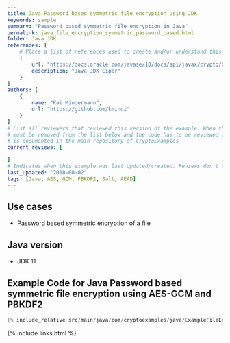 ```yaml
---
title: Java Password based symmetric file encryption using JDK
keywords: sample
summary: "Password based symmetric file encryption in Java"
permalink: java_file_encryption_symmetric_password_based.html
folder: Java JDK
references: [
    # Place a list of references used to create and/or understand this example.
    {
        url: "https://docs.oracle.com/javase/10/docs/api/javax/crypto/Cipher.html",
        description: "Java JDK Ciper"
    }
]
authors: [
    {
        name: "Kai Mindermann",
        url: "https://github.com/kmindi"
    }
]
# List all reviewers that reviewed this version of the example. When the example is updated all old reviews
# must be removed from the list below and the code has to be reviewed again. The complete review process
# is documented in the main repository of CryptoExamples
current_reviews: [

]
# Indicates when this example was last updated/created. Reviews don't change this.
last_updated: "2018-08-02"
tags: [Java, AES, GCM, PBKDF2, Salt, AEAD]
---
```


## Use cases

- Password based symmetric encryption of a file

## Java version

- JDK 11

## Example Code for Java Password based symmetric file encryption using AES-GCM and PBKDF2

```java
{% include_relative src/main/java/com/cryptoexamples/java/ExampleFileEncryption.java %}
```



{% include links.html %}
